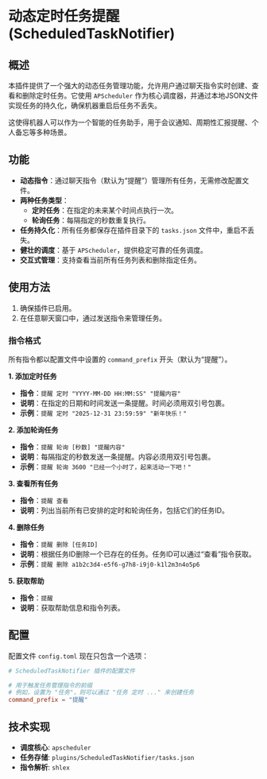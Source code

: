 # 动态定时任务提醒 (ScheduledTaskNotifier)

## 概述

本插件提供了一个强大的动态任务管理功能，允许用户通过聊天指令实时创建、查看和删除定时任务。它使用 `APScheduler` 作为核心调度器，并通过本地JSON文件实现任务的持久化，确保机器重启后任务不丢失。

这使得机器人可以作为一个智能的任务助手，用于会议通知、周期性汇报提醒、个人备忘等多种场景。

## 功能

- **动态指令**：通过聊天指令（默认为“提醒”）管理所有任务，无需修改配置文件。
- **两种任务类型**：
  - **定时任务**：在指定的未来某个时间点执行一次。
  - **轮询任务**：每隔指定的秒数重复执行。
- **任务持久化**：所有任务都保存在插件目录下的 `tasks.json` 文件中，重启不丢失。
- **健壮的调度**：基于 `APScheduler`，提供稳定可靠的任务调度。
- **交互式管理**：支持查看当前所有任务列表和删除指定任务。

## 使用方法

1.  确保插件已启用。
2.  在任意聊天窗口中，通过发送指令来管理任务。

### 指令格式

所有指令都以配置文件中设置的 `command_prefix` 开头（默认为“提醒”）。

**1. 添加定时任务**

-   **指令**：`提醒 定时 "YYYY-MM-DD HH:MM:SS" "提醒内容"`
-   **说明**：在指定的日期和时间发送一条提醒。时间必须用双引号包裹。
-   **示例**：`提醒 定时 "2025-12-31 23:59:59" "新年快乐！"`

**2. 添加轮询任务**

-   **指令**：`提醒 轮询 [秒数] "提醒内容"`
-   **说明**：每隔指定的秒数发送一条提醒。内容必须用双引号包裹。
-   **示例**：`提醒 轮询 3600 "已经一个小时了，起来活动一下吧！"`

**3. 查看所有任务**

-   **指令**：`提醒 查看`
-   **说明**：列出当前所有已安排的定时和轮询任务，包括它们的任务ID。

**4. 删除任务**

-   **指令**：`提醒 删除 [任务ID]`
-   **说明**：根据任务ID删除一个已存在的任务。任务ID可以通过“查看”指令获取。
-   **示例**：`提醒 删除 a1b2c3d4-e5f6-g7h8-i9j0-k1l2m3n4o5p6`

**5. 获取帮助**

-   **指令**：`提醒`
-   **说明**：获取帮助信息和指令列表。

## 配置

配置文件 `config.toml` 现在只包含一个选项：

```toml
# ScheduledTaskNotifier 插件的配置文件

# 用于触发任务管理指令的前缀
# 例如，设置为 "任务"，则可以通过 "任务 定时 ..." 来创建任务
command_prefix = "提醒"
```

## 技术实现

- **调度核心**: `apscheduler`
- **任务存储**: `plugins/ScheduledTaskNotifier/tasks.json`
- **指令解析**: `shlex`
